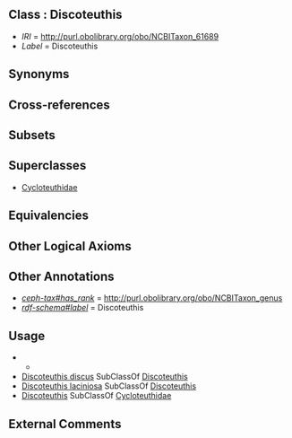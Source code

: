 
## Class : Discoteuthis

 * *IRI* = http://purl.obolibrary.org/obo/NCBITaxon_61689
 * *Label* = Discoteuthis

## Synonyms


## Cross-references


## Subsets


## Superclasses

 * [Cycloteuthidae](../../NCBITaxon/88/NCBITaxon_61688.md)

## Equivalencies


## Other Logical Axioms


## Other Annotations

 * *[ceph-tax#has_rank](../../ceph-tax#has/nk/ceph-tax#has_rank.md)* = http://purl.obolibrary.org/obo/NCBITaxon_genus
 * *[rdf-schema#label](../../el/rdf-schema#label.md)* = Discoteuthis

## Usage

 * -
 * [Discoteuthis discus](../../NCBITaxon/39/NCBITaxon_559539.md) SubClassOf [Discoteuthis](../../NCBITaxon/89/NCBITaxon_61689.md)
 * [Discoteuthis laciniosa](../../NCBITaxon/90/NCBITaxon_61690.md) SubClassOf [Discoteuthis](../../NCBITaxon/89/NCBITaxon_61689.md)
 * [Discoteuthis](../../NCBITaxon/89/NCBITaxon_61689.md) SubClassOf [Cycloteuthidae](../../NCBITaxon/88/NCBITaxon_61688.md)

## External Comments

